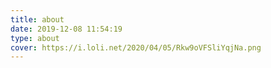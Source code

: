 ```yaml
---
title: about
date: 2019-12-08 11:54:19
type: about
cover: https://i.loli.net/2020/04/05/Rkw9oVFSliYqjNa.png
---
```

